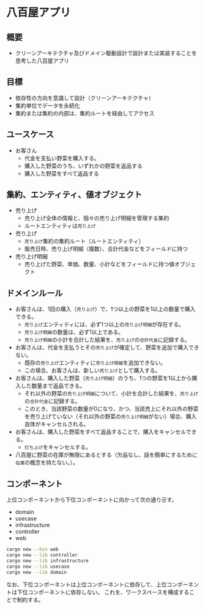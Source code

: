 # 八百屋アプリ

## 概要

* クリーンアーキテクチャ及びドメイン駆動設計で設計または実装することを思考した八百屋アプリ

## 目標

* 依存性の方向を意識して設計（クリーンアーキテクチャ）
* 集約単位でデータを永続化
* 集約または集約の内部は、集約ルートを経由してアクセス

## ユースケース

* お客さん
  * 代金を支払い野菜を購入する。
  * 購入した野菜のうち、いずれかの野菜を返品する
  * 購入した野菜をすべて返品する

## 集約、エンティティ、値オブジェクト

* 売り上げ
  * 売り上げ全体の情報と、個々の売り上げ明細を管理する集約
  * ルートエンティティは`売り上げ`
* 売り上げ
  * `売り上げ`集約の集約ルート（ルートエンティティ）
  * 販売日時、売り上げ明細（複数）、合計代金などをフィールドに持つ
* 売り上げ明細
  * 売り上げた野菜、単価、数量、小計などをフィールドに持つ値オブジェクト

## ドメインルール

* お客さんは、1回の購入（`売り上げ`）で、1つ以上の野菜を1以上の数量で購入できる。
  * `売り上げ`エンティティには、必ず1つ以上の`売り上げ明細`が存在する。
  * `売り上げ明細`の数量は、必ず1以上である。
  * `売り上げ明細`の小計を合計した結果を、`売り上げ`の`合計代金`に記録する。
* お客さんは、代金を支払うとその`売り上げ`が確定して、野菜を追加で購入できない。
  * 既存の`売り上げ`エンティティに`売り上げ明細`を追加できない。
  * この場合、お客さんは、新しい`売り上げ`として購入する。
* お客さんは、購入した野菜（`売り上げ明細`）のうち、1つの野菜を1以上から購入した数量まで返品できる。
  * それ以外の野菜の`売り上げ明細`について、小計を合計した結果を、`売り上げ`の`合計代金`に記録する。
  * このとき、当該野菜の数量が0になり、かつ、当該売上にそれ以外の野菜を売り上げていない（それ以外の野菜の`売り上げ明細`がない）場合、購入自体がキャンセルされる。
* お客さんは、購入した野菜をすべて返品することで、購入をキャンセルできる。
  * `打ち上げ`をキャンセルする。
* 八百屋に野菜の在庫が無限にあるとする（欠品なし、話を簡単にするために`在庫`の概念を持たない。）。

## コンポーネント

上位コンポーネントから下位コンポーネントに向かって次の通り示す。

* domain
* usecase
* infrastructure
* controller
* web

```bash
cargo new --bin web
cargo new --lib controller
cargo new --lib infrastructure
cargo new --lib usecase
cargo new --lib domain
```

なお、下位コンポーネントは上位コンポーネントに依存して、上位コンポーネントは下位コンポーネントに依存しない。
これを、ワークスペースを構成することで制約する。
